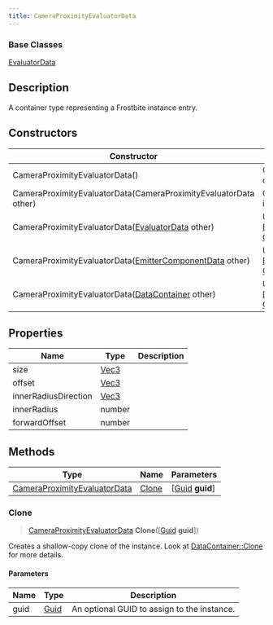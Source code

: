 ```yaml
---
title: CameraProximityEvaluatorData
---
```

### Base Classes

[EvaluatorData](/vext/ref/fb/evaluatordata/)

## Description

A container type representing a Frostbite instance entry.

## Constructors

| Constructor                                                                             | Description                                                                                                                                     |
| --------------------------------------------------------------------------------------- | ----------------------------------------------------------------------------------------------------------------------------------------------- |
| CameraProximityEvaluatorData()                                                          | Create a new instance of this container type.                                                                                                   |
| CameraProximityEvaluatorData(CameraProximityEvaluatorData other)                        | Create a reference copy of an instance of the same type.                                                                                        |
| CameraProximityEvaluatorData([EvaluatorData](/vext/ref/fb/evaluatordata/) other)                      | Upcast an instance of type [EvaluatorData](/vext/ref/fb/evaluatordata/) to [CameraProximityEvaluatorData](/vext/ref/fb/cameraproximityevaluatordata/).                      |
| CameraProximityEvaluatorData([EmitterComponentData](/vext/ref/fb/emittercomponentdata/) other)        | Upcast an instance of type [EmitterComponentData](/vext/ref/fb/emittercomponentdata/) to [CameraProximityEvaluatorData](/vext/ref/fb/cameraproximityevaluatordata/).        |
| CameraProximityEvaluatorData([DataContainer](/vext/ref/shared/class/datacontainer) other) | Upcast an instance of type [DataContainer](/vext/ref/shared/class/datacontainer) to [CameraProximityEvaluatorData](/vext/ref/fb/cameraproximityevaluatordata/). |

## Properties

| Name                 | Type                              | Description |
| -------------------- | --------------------------------- | ----------- |
| size                 | [Vec3](/vext/ref/shared/class/vec3) |             |
| offset               | [Vec3](/vext/ref/shared/class/vec3) |             |
| innerRadiusDirection | [Vec3](/vext/ref/shared/class/vec3) |             |
| innerRadius          | number                            |             |
| forwardOffset        | number                            |             |

## Methods

| Type                                                         | Name            | Parameters                                     |
| ------------------------------------------------------------ | --------------- | ---------------------------------------------- |
| [CameraProximityEvaluatorData](/vext/ref/fb/cameraproximityevaluatordata/) | [Clone](#clone) | \[[Guid](/vext/ref/shared/class/guid) **guid**\] |

### Clone

> [CameraProximityEvaluatorData](/vext/ref/fb/cameraproximityevaluatordata/) **Clone**(\[[Guid](/vext/ref/shared/class/guid) **guid**\])

Creates a shallow-copy clone of the instance. Look at [DataContainer::Clone](/vext/ref/shared/class/datacontainer#clone) for more details.

#### Parameters

| Name | Type         | Description                                 |
| ---- | ------------ | ------------------------------------------- |
| guid | [Guid](/vext/ref/shared/class/guid/) | An optional GUID to assign to the instance. |
